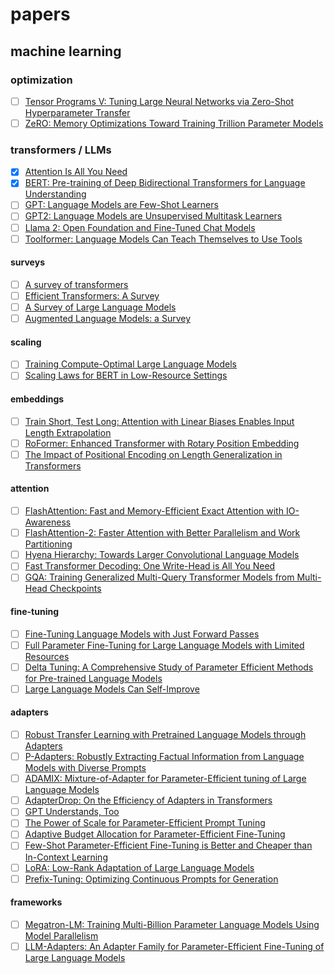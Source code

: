 # papers

## machine learning

### optimization

 - [ ] [Tensor Programs V: Tuning Large Neural Networks via Zero-Shot Hyperparameter Transfer](https://arxiv.org/pdf/2203.03466.pdf)
 - [ ] [ZeRO: Memory Optimizations Toward Training Trillion Parameter Models](https://arxiv.org/abs/1910.02054)

### transformers / LLMs

 - [x] [Attention Is All You Need](https://arxiv.org/abs/1706.03762)
 - [x] [BERT: Pre-training of Deep Bidirectional Transformers for Language Understanding](https://arxiv.org/abs/1810.04805)
 - [ ] [GPT: Language Models are Few-Shot Learners](https://arxiv.org/abs/2005.14165)
 - [ ] [GPT2: Language Models are Unsupervised Multitask Learners](https://d4mucfpksywv.cloudfront.net/better-language-models/language-models.pdf)
 - [ ] [Llama 2: Open Foundation and Fine-Tuned Chat Models](https://scontent-fra3-1.xx.fbcdn.net/v/t39.2365-6/10000000_662098952474184_2584067087619170692_n.pdf?_nc_cat=105&ccb=1-7&_nc_sid=3c67a6&_nc_ohc=qhK-ahCbkBMAX-aOz9J&_nc_ht=scontent-fra3-1.xx&oh=00_AfDLDaEewnAZWDbP-GGxfz1KwBfX25hMX_2MD2KcOLZmow&oe=64BE66FF)
 - [ ] [Toolformer: Language Models Can Teach Themselves to Use Tools](https://arxiv.org/abs/2302.04761)

#### surveys
  
 - [ ] [A survey of transformers](https://www.sciencedirect.com/science/article/pii/S2666651022000146)
 - [ ] [Efficient Transformers: A Survey](https://dl.acm.org/doi/pdf/10.1145/3530811)
 - [ ] [A Survey of Large Language Models](https://arxiv.org/abs/2303.18223)
 - [ ] [Augmented Language Models: a Survey](https://arxiv.org/pdf/2302.07842.pdf)

#### scaling

 - [ ] [Training Compute-Optimal Large Language Models](https://arxiv.org/abs/2203.15556)
 - [ ] [Scaling Laws for BERT in Low-Resource Settings](https://aclanthology.org/2023.findings-acl.492.pdf)

#### embeddings

 - [ ] [Train Short, Test Long: Attention with Linear Biases Enables Input Length Extrapolation](https://arxiv.org/abs/2108.12409v2)
 - [ ] [RoFormer: Enhanced Transformer with Rotary Position Embedding](https://arxiv.org/abs/2104.09864v4)
 - [ ] [The Impact of Positional Encoding on Length Generalization in Transformers](https://arxiv.org/abs/2305.19466)

#### attention

 - [ ] [FlashAttention: Fast and Memory-Efficient Exact Attention with IO-Awareness](https://arxiv.org/pdf/2205.14135.pdf)
 - [ ] [FlashAttention-2: Faster Attention with Better Parallelism and Work Partitioning](https://arxiv.org/pdf/2307.08691.pdf)
 - [ ] [Hyena Hierarchy: Towards Larger Convolutional Language Models](https://arxiv.org/pdf/2302.10866.pdf)
 - [ ] [Fast Transformer Decoding: One Write-Head is All You Need](https://arxiv.org/abs/1911.02150)
 - [ ] [GQA: Training Generalized Multi-Query Transformer Models from Multi-Head Checkpoints](https://arxiv.org/abs/2305.13245)

#### fine-tuning

 - [ ] [Fine-Tuning Language Models with Just Forward Passes](https://arxiv.org/pdf/2305.17333.pdf)
 - [ ] [Full Parameter Fine-Tuning for Large Language Models with Limited Resources](https://arxiv.org/pdf/2306.09782.pdf)
 - [ ] [Delta Tuning: A Comprehensive Study of Parameter Efficient Methods for Pre-trained Language Models](https://arxiv.org/abs/2203.06904)
 - [ ] [Large Language Models Can Self-Improve](https://arxiv.org/abs/2210.11610)

#### adapters

 - [ ] [Robust Transfer Learning with Pretrained Language Models through Adapters](https://arxiv.org/pdf/2108.02340.pdf)
 - [ ] [P-Adapters: Robustly Extracting Factual Information from Language Models with Diverse Prompts](https://arxiv.org/pdf/2110.07280.pdf)
 - [ ] [ADAMIX: Mixture-of-Adapter for Parameter-Efficient tuning of Large Language Models](https://www.microsoft.com/en-us/research/uploads/prod/2022/05/Mixture_of_Adapters-628fa6a57efd3.pdf)
 - [ ] [AdapterDrop: On the Efficiency of Adapters in Transformers](https://aclanthology.org/2021.emnlp-main.626.pdf)
 - [ ] [GPT Understands, Too](https://arxiv.org/abs/2103.10385)
 - [ ] [The Power of Scale for Parameter-Efficient Prompt Tuning](https://arxiv.org/abs/2104.08691)
 - [ ] [Adaptive Budget Allocation for Parameter-Efficient Fine-Tuning](https://arxiv.org/abs/2303.10512)
 - [ ] [Few-Shot Parameter-Efficient Fine-Tuning is Better and Cheaper than In-Context Learning](https://arxiv.org/abs/2205.05638)
 - [ ] [LoRA: Low-Rank Adaptation of Large Language Models](https://arxiv.org/abs/2106.09685)
 - [ ] [Prefix-Tuning: Optimizing Continuous Prompts for Generation](https://aclanthology.org/2021.acl-long.353/)

#### frameworks

 - [ ] [Megatron-LM: Training Multi-Billion Parameter Language Models Using Model Parallelism](https://arxiv.org/abs/1909.08053)
 - [ ] [LLM-Adapters: An Adapter Family for Parameter-Efficient Fine-Tuning of Large Language Models](https://arxiv.org/pdf/2304.01933.pdf)
